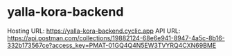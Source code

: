 # yalla-kora-backend
Hosting URL: https://yalla-kora-backend.cyclic.app
API URL: https://api.postman.com/collections/19882124-68e6e941-8947-4a5c-8b16-332b173567ce?access_key=PMAT-01GQ4Q4N5EW3TVYRQ4CXN69BME
